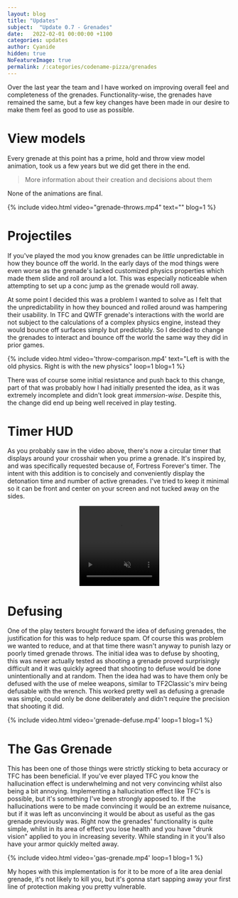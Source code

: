 ```yaml
---
layout: blog
title: "Updates"
subject:  "Update 0.7 - Grenades"
date:   2022-02-01 00:00:00 +1100
categories: updates
author: Cyanide
hidden: true
NoFeatureImage: true
permalink: /:categories/codename-pizza/grenades
---
```


Over the last year the team and I have worked on improving overall feel and completeness of the grenades. Functionality-wise, the grenades have remained the same, but a few key changes have been made in our desire to make them feel as good to use as possible.

# View models

Every grenade at this point has a prime, hold and throw view model animation, took us a few years but we did get there in the end. 

<blockquote>More information about their creation and decisions about them</blockquote>

None of the animations are final.

{% include video.html video="grenade-throws.mp4" text="" blog=1 %}

# Projectiles

If you've played the mod you know grenades can be *little* unpredictable in how they bounce off the world. In the early days of the mod things were even worse as the grenade's lacked customized physics properties which made them slide and roll around a lot. This was especially noticeable when attempting to set up a conc jump as the grenade would roll away.

At some point I decided this was a problem I wanted to solve as I felt that the unpredictability in how they bounced and rolled around was hampering their usability. In TFC and QWTF grenade's interactions with the world are not subject to the calculations of a complex physics engine, instead they would bounce off surfaces simply but predictably. So I decided to change the grenades to interact and bounce off the world the same way they did in prior games.

{% include video.html video='throw-comparison.mp4' text="Left is with the old physics. Right is with the new physics" loop=1 blog=1 %}

There was of course some initial resistance and push back to this change, part of that was probably how I had initially presented the idea, as it was extremely incomplete and didn't look great _immersion-wise_. Despite this, the change did end up being well received in play testing.

# Timer HUD

As you probably saw in the video above, there's now a circular timer that displays around your crosshair when you prime a grenade. It's inspired by, and was specifically requested because of, Fortress Forever's timer. The intent with this addition is to concisely and conveniently display the detonation time and number of active grenades. I've tried to keep it minimal so it can be front and center on your screen and not tucked away on the sides.

<!--Need this to be formatted differently to other videos-->
<video playsinline preload='auto' preload="metadata" style="width:180px;height:180px;margin-left:auto;margin-right:auto;display:block" muted loop autoplay >
    <source src="/assets/blog/{{ page.slug }}/grenade-timer.mp4#t=0.001" type="video/mp4" />
</video>

# Defusing

One of the play testers brought forward the idea of defusing grenades, the justification for this was to help reduce spam. Of course this was problem we wanted to reduce, and at that time there wasn't anyway to punish lazy or poorly timed grenade throws. The initial idea was to defuse by shooting, this was never actually tested as shooting a grenade proved surprisingly difficult and it was quickly agreed that shooting to defuse would be done unintentionally and at random. Then the idea had was to have them only be defused with the use of melee weapons, similar to TF2Classic's mirv being defusable with the wrench. This worked pretty well as defusing a grenade was simple, could only be done deliberately and didn't require the precision that shooting it did.

{% include video.html video='grenade-defuse.mp4' loop=1 blog=1 %}

# The Gas Grenade

This has been one of those things were strictly sticking to beta accuracy or TFC has been beneficial. If you've ever played TFC you know the hallucination effect is underwhelming and not very convincing whilst also being a bit annoying. Implementing a hallucination effect like TFC's is possible, but it's something I've been strongly apposed to. If the hallucinations were to be made convincing it would be an extreme nuisance, but if it was left as unconvincing it would be about as useful as the gas grenade previously was. Right now the grenades' functionality is quite simple, whilst in its area of effect you lose health and you have "drunk vision" applied to you in increasing severity. While standing in it you'll also have your armor quickly melted away. 

{% include video.html video='gas-grenade.mp4' loop=1 blog=1 %}

My hopes with this implementation is for it to be more of a lite area denial grenade, it's not likely to kill you, but it's gonna start sapping away your first line of protection making you pretty vulnerable. 